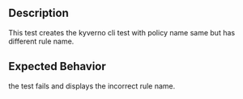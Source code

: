 ## Description
This test creates the kyverno cli test with policy name same but has different rule name.

## Expected Behavior
the test fails and displays the incorrect rule name.